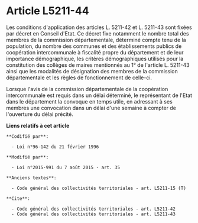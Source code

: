# Article L5211-44

Les conditions d'application des articles L. 5211-42 et L. 5211-43 sont fixées par décret en Conseil d'Etat. Ce décret fixe
notamment le nombre total des membres de la commission départementale, déterminé compte tenu de la population, du nombre des
communes et des établissements publics de coopération intercommunale à fiscalité propre du département et de leur importance
démographique, les critères démographiques utilisés pour la constitution des collèges de maires mentionnés au 1° de l'article
L. 5211-43 ainsi que les modalités de désignation des membres de la commission départementale et les règles de fonctionnement
de celle-ci.

Lorsque l'avis de la commission départementale de la coopération intercommunale est requis dans un délai déterminé, le
représentant de l'Etat dans le département la convoque en temps utile, en adressant à ses membres une convocation dans un
délai d'une semaine à compter de l'ouverture du délai précité.

**Liens relatifs à cet article**

	**Codifié par**:

	  - Loi n°96-142 du 21 février 1996

	**Modifié par**:

	  - Loi n°2015-991 du 7 août 2015 - art. 35

	**Anciens textes**:

	  - Code général des collectivités territoriales - art. L5211-15 (T)

	**Cite**:

	  - Code général des collectivités territoriales - art. L5211-42
	  - Code général des collectivités territoriales - art. L5211-43

